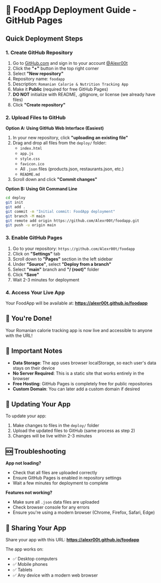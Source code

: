 # 🚀 FoodApp Deployment Guide - GitHub Pages

## Quick Deployment Steps

### 1. Create GitHub Repository
1. Go to [GitHub.com](https://github.com) and sign in to your account [@Alexr00t](https://github.com/Alexr00t)
2. Click the **"+"** button in the top right corner
3. Select **"New repository"**
4. Repository name: `foodapp`
5. Description: `Romanian Calorie & Nutrition Tracking App`
6. Make it **Public** (required for free GitHub Pages)
7. **DO NOT** initialize with README, .gitignore, or license (we already have files)
8. Click **"Create repository"**

### 2. Upload Files to GitHub
**Option A: Using GitHub Web Interface (Easiest)**
1. In your new repository, click **"uploading an existing file"**
2. Drag and drop all files from the `deploy/` folder:
   - `index.html`
   - `app.js`
   - `style.css`
   - `favicon.ico`
   - All `.json` files (products.json, restaurants.json, etc.)
   - `README.md`
3. Scroll down and click **"Commit changes"**

**Option B: Using Git Command Line**
```bash
cd deploy
git init
git add .
git commit -m "Initial commit: FoodApp deployment"
git branch -M main
git remote add origin https://github.com/Alexr00t/foodapp.git
git push -u origin main
```

### 3. Enable GitHub Pages
1. Go to your repository: `https://github.com/Alexr00t/foodapp`
2. Click on **"Settings"** tab
3. Scroll down to **"Pages"** section in the left sidebar
4. Under **"Source"**, select **"Deploy from a branch"**
5. Select **"main"** branch and **"/ (root)"** folder
6. Click **"Save"**
7. Wait 2-3 minutes for deployment

### 4. Access Your Live App
Your FoodApp will be available at:
**https://alexr00t.github.io/foodapp**

## 🎉 You're Done!

Your Romanian calorie tracking app is now live and accessible to anyone with the URL!

## 📝 Important Notes

- **Data Storage**: The app uses browser localStorage, so each user's data stays on their device
- **No Server Required**: This is a static site that works entirely in the browser
- **Free Hosting**: GitHub Pages is completely free for public repositories
- **Custom Domain**: You can later add a custom domain if desired

## 🔄 Updating Your App

To update your app:
1. Make changes to files in the `deploy/` folder
2. Upload the updated files to GitHub (same process as step 2)
3. Changes will be live within 2-3 minutes

## 🆘 Troubleshooting

**App not loading?**
- Check that all files are uploaded correctly
- Ensure GitHub Pages is enabled in repository settings
- Wait a few minutes for deployment to complete

**Features not working?**
- Make sure all `.json` data files are uploaded
- Check browser console for any errors
- Ensure you're using a modern browser (Chrome, Firefox, Safari, Edge)

## 📱 Sharing Your App

Share your app with this URL: **https://alexr00t.github.io/foodapp**

The app works on:
- ✅ Desktop computers
- ✅ Mobile phones
- ✅ Tablets
- ✅ Any device with a modern web browser
